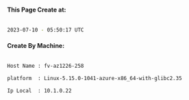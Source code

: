 
   
#### This Page Create at:

```bash

2023-07-10 - 05:50:17 UTC

```

#### Create By Machine:

```bash

Host Name : fv-az1226-258

platform  : Linux-5.15.0-1041-azure-x86_64-with-glibc2.35

Ip Local  : 10.1.0.22

```

